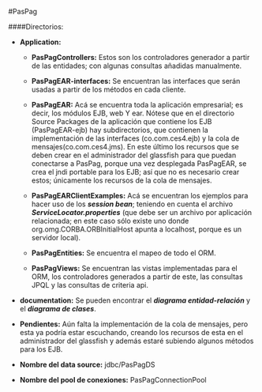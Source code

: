 #PasPag
                                                  
####Directorios:   
  * **Application:**  
  
    * **PasPagControllers:** Estos son los controladores generador a partir de las entidades; con algunas consultas añadidas manualmente.
    
    * **PasPagEAR-interfaces:** Se encuentran las interfaces que serán usadas a partir de los métodos en cada cliente.

    * **PasPagEAR:** Acá se encuentra toda la aplicación empresarial; es decir, los módulos EJB, web Y ear. Nótese    que en el directorio Source Packages de la aplicación que contiene los EJB (PasPagEAR-ejb) hay subdirectorios, que contienen la implementación de las interfaces (co.com.ces4.ejb) y la cola de mensajes(co.com.ces4.jms). En este último los recursos que se deben crear en el administrador del glassfish para que puedan conectarse a PasPag, porque una vez desplegada PasPagEAR, se crea el jndi portable para los EJB; así que no es necesario crear estos; únicamente los recursos de la cola de mensajes.
    
    * **PasPagEARClientExamples:** Acá se encuentran los ejemplos para hacer uso de los **_session bean_**; teniendo en cuenta el archivo **_ServiceLocator.properties_** (que debe ser un archivo por aplicación relacionada; en este caso sólo existe uno donde org.omg.CORBA.ORBInitialHost apunta a localhost, porque es un servidor local).  
    
    * **PasPagEntities:** Se encuentra el mapeo de todo el ORM.
    * **PasPagViews:** Se encuentran las vistas implementadas para el ORM, los controladores generados a partir de este, las consultas JPQL y las consultas de criteria api.
    
  * **documentation:** Se pueden encontrar el **_diagrama entidad-relación_** y el **_diagrama de clases_**.
  * **Pendientes:** Aún falta la implementación de la cola de mensajes, pero esta ya podría estar escuchando, creando los recursos de esta en el administrador del glassfish y además estaré subiendo algunos métodos para los EJB.    
  * **Nombre del data source:** jdbc/PasPagDS  
  * **Nombre del pool de conexiones:** PasPagConnectionPool  
  
